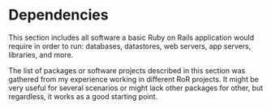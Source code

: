 # Dependencies

This section includes all software a basic Ruby on Rails application would require in order to run: databases, datastores, web servers, app servers, libraries, and more.

The list of packages or software projects described in this section was gathered from my experience working in different RoR projects. It might be very useful for several scenarios or might lack other packages for other, but regardless, it works as a good starting point.

